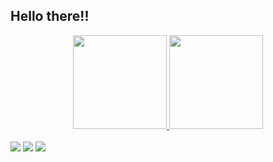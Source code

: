## Hello there!! 

<!--MENU COMMIT/LINGUAGENS -->
<div align="center">
  <a href="https://github.com/Alexsir-Wolf">
  <img height="150em" src="https://github-readme-stats.vercel.app/api?username=Alexsir-Wolf&show_icons=true&theme=dark&include_all_commits=true&count_private=true"/>
  <img height="150em" src="https://github-readme-stats.vercel.app/api/top-langs/?username=Alexsir-Wolf&layout=compact&langs_count=5&theme=dark"/>
</div>
<!--REDES SOCIAIS-->  
<BR>
<div>   
  <a href="https://www.instagram.com/alexsir_wolf" target="_blank"><img src="https://img.shields.io/badge/-Instagram-%23E4405F?style=for-the-badge&logo=instagram&logoColor=white" target="_blank"></a>
  <a href = "mailto:freitas.alex.soares@gmail.com"><img src="https://img.shields.io/badge/-Gmail-%23333?style=for-the-badge&logo=gmail&logoColor=white" target="_blank"></a>
  <a href="https://www.linkedin.com/in/alex-freitas-soares-a076241b9/" target="_blank"><img src="https://img.shields.io/badge/-LinkedIn-%230077B5?style=for-the-badge&logo=linkedin&logoColor=white" target="_blank"></a> 
 
</div>
